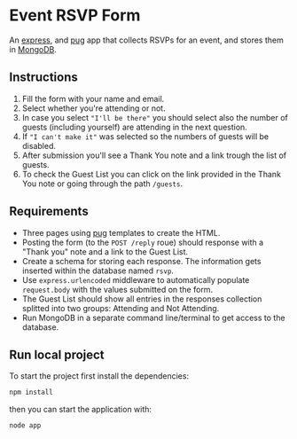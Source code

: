 # Event RSVP Form

An [express](http://expressjs.com/), and [pug](https://pugjs.org/api/getting-started.html) app that collects RSVPs for an event, and stores them in [MongoDB](https://www.mongodb.com/).

## Instructions

1. Fill the form with your name and email.
2. Select whether you're attending or not.
3. In case you select `"I'll be there"` you should select also the number of guests (including yourself) are attending in the next question.
4. If `"I can't make it"` was selected so the numbers of guests will be disabled.
5. After submission you'll see a Thank You note and a link trough the list of guests.
6. To check the Guest List you can click on the link provided in the Thank You note or going through the path `/guests`.

## Requirements

- Three pages using [pug](https://pugjs.org/api/getting-started.html) templates to create the HTML.
- Posting the form (to the `POST /reply` roue) should response with a "Thank you" note and a link to the Guest List.
- Create a schema for storing each response. The information gets inserted within the database named `rsvp`.
- Use `express.urlencoded` middleware to automatically populate `request.body` with the values submitted on the form.
- The Guest List should show all entries in the responses collection splitted into two groups: Attending and Not Attending.
- Run MongoDB in a separate command line/terminal to get access to the database.

## Run local project

To start the project first install the dependencies:

```bash
npm install
```

then you can start the application with:

```bash
node app
```
